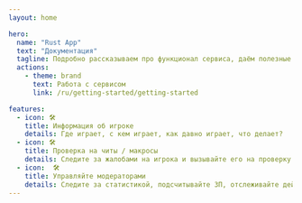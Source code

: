 ```yaml
---
layout: home

hero:
  name: "Rust App"
  text: "Документация"
  tagline: Подробно рассказываем про функционал сервиса, даём полезные советы.
  actions:
    - theme: brand
      text: Работа с сервисом
      link: /ru/getting-started/getting-started

features:
  - icon: 🛠️
    title: Информация об игроке
    details: Где играет, с кем играет, как давно играет, что делает?
  - icon: 🛠️
    title: Проверка на читы / макросы
    details: Следите за жалобами на игрока и вызывайте его на проверку не заходя в игру
  - icon:  🛠️
    title: Управляйте модераторами
    details: Следите за статистикой, подсчитывайте ЗП, отслеживайте действия
---
```


<!--
## Команда разработчиков-->

<script setup>
  /**
   * 
import { VPTeamMembers } from 'vitepress/theme';
import { withBase, useData } from 'vitepress';

import hougan from './assets/founders/hougan.jpg';
import olkuts from './assets/founders/olkuts.jpg';
import xacku from './assets/founders/xacku.jpg';

const members = [
  {
    avatar: hougan,
    name: 'Hougan',
    title: 'CTO',
  },
  {
    avatar: olkuts,
    name: 'Olkuts',
    title: 'Software Engineer',
  },
  {
    avatar: xacku,
    name: 'Xacku',
    title: 'СEO',
  },
];

const shuffled = members
    .map(value => ({ value, sort: Math.random() }))
    .sort((a, b) => a.sort - b.sort)
    .map(({ value }) => value)
   */
</script>

<!--
<VPTeamMembers size="small" :members="shuffled" />-->
